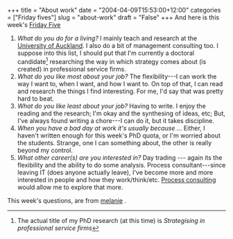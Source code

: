 +++
title = "About work"
date = "2004-04-09T15:53:00+12:00"
categories = ["Friday fives"]
slug = "about-work"
draft = "False"
+++
And here is this week's [Friday Five](https://www.fridayfive.org/)

1.  _What do you do for a living?_ I mainly teach and research at the
    [University of Auckland](https://www.auckland.ac.nz). I also do a bit
    of
    management consulting too. I suppose into this list, I should put
    that I'm currently a doctoral candidate[^1] researching the way in
    which strategy comes about (is created) in professional service
    firms.
2.  _What do you like most about your job?_ The flexibility---I can
    work the way I want to, when I want, and how I want to. On top of
    that,
    I can read and research the things I find interesting. For me, I'd
    say
    that was pretty hard to beat.
3.  _What do you like least about your job?_ Having to write. I enjoy
    the reading and the research; I'm okay and the synthesing of ideas,
    etc; But, I've always found writing a chore---I can do it, but it
    takes
    discipline.
4.  _When you have a bad day at work it's usually because ..._ Either,
    I haven't written enough for this week's PhD quota, or I'm worried
    about the students. Strange, one I can something about, the other
    is
    really beyond my control.
5.  _What other career(s) are you interested in?_ Day trading ---
    again its the flexibility and the ability to do some analysis.
    Process consultant---since leaving IT
    (does anyone actually leave), I've become more and more interested
    in
    people and how they work/think/etc. [Process
    consulting](https://www.amazon.com/exec/obidos/tg/detail/-/0201067366[2])
    would allow me to explore that more.

This week's questions, are from
[melanie](https://www.livejournal.com/users/myprimalscream/) .


[^1]: The actual title of my PhD research (at this time) is _Strategising in
professional service firms_

